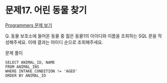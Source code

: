 # 문제17. 어린 동물 찾기
[Programmers 문제 보기](https://school.programmers.co.kr/learn/courses/30/lessons/59037)

Q. 동물 보호소에 들어온 동물 중 젊은 동물1의 아이디와 이름을 조회하는 SQL 문을 작성해주세요. 이때 결과는 아이디 순으로 조회해주세요.

문제 풀이
```mysql
SELECT ANIMAL_ID, NAME
FROM ANIMAL_INS
WHERE INTAKE_CONDITION != 'AGED'
ORDER BY ANIMAL_ID
```
